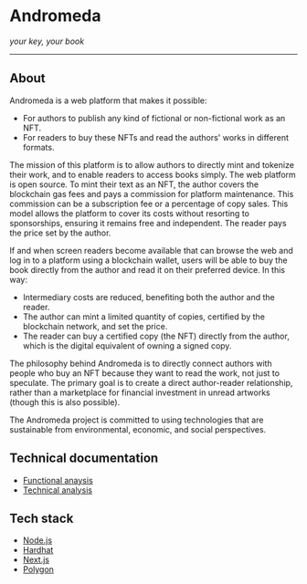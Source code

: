 # Andromeda

*your key, your book*

------

## About

Andromeda is a web platform that makes it possible:

* For authors to publish any kind of fictional or non-fictional work as an NFT.
* For readers to buy these NFTs and read the authors' works in different formats.

The mission of this platform is to allow authors to directly mint and tokenize their work, and to enable readers to access books simply.
The web platform is open source. To mint their text as an NFT, the author covers the blockchain gas fees and pays a commission for platform maintenance. This commission can be a subscription fee or a percentage of copy sales. This model allows the platform to cover its costs without resorting to sponsorships, ensuring it remains free and independent.
The reader pays the price set by the author.

If and when screen readers become available that can browse the web and log in to a platform using a blockchain wallet, users will be able to buy the book directly from the author and read it on their preferred device. In this way:

* Intermediary costs are reduced, benefiting both the author and the reader.
* The author can mint a limited quantity of copies, certified by the blockchain network, and set the price.
* The reader can buy a certified copy (the NFT) directly from the author, which is the digital equivalent of owning a signed copy.

The philosophy behind Andromeda is to directly connect authors with people who buy an NFT because they want to read the work, not just to speculate. The primary goal is to create a direct author-reader relationship, rather than a marketplace for financial investment in unread artworks (though this is also possible). 

The Andromeda project is committed to using technologies that are sustainable from environmental, economic, and social perspectives.

## Technical documentation

 * [Functional anaysis](https://github.com/nova-collective/andromeda/wiki/Functional-analysis)
 * [Technical analysis](https://github.com/nova-collective/andromeda/wiki/Technical-analysis)


## Tech stack

* [Node.js](https://nodejs.org/en)
* [Hardhat](https://hardhat.org/docs/getting-started)
* [Next.js](https://nextjs.org/docs/app/getting-started/installation)
* [Polygon](https://polygon.technology/)